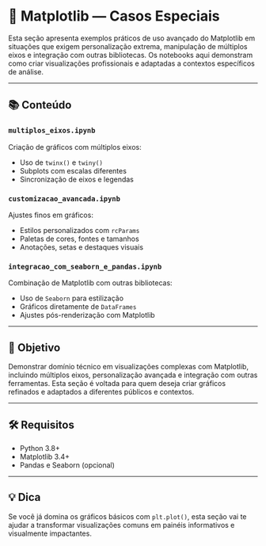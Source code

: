 # 🧩 Matplotlib — Casos Especiais

Esta seção apresenta exemplos práticos de uso avançado do Matplotlib em situações que exigem personalização extrema, manipulação de múltiplos eixos e integração com outras bibliotecas. Os notebooks aqui demonstram como criar visualizações profissionais e adaptadas a contextos específicos de análise.

---

## 📚 Conteúdo

### `multiplos_eixos.ipynb`
Criação de gráficos com múltiplos eixos:

- Uso de `twinx()` e `twiny()`  
- Subplots com escalas diferentes  
- Sincronização de eixos e legendas  

### `customizacao_avancada.ipynb`
Ajustes finos em gráficos:

- Estilos personalizados com `rcParams`  
- Paletas de cores, fontes e tamanhos  
- Anotações, setas e destaques visuais  

### `integracao_com_seaborn_e_pandas.ipynb`
Combinação de Matplotlib com outras bibliotecas:

- Uso de `Seaborn` para estilização  
- Gráficos diretamente de `DataFrames`  
- Ajustes pós-renderização com Matplotlib  

---

## 🎯 Objetivo

Demonstrar domínio técnico em visualizações complexas com Matplotlib, incluindo múltiplos eixos, personalização avançada e integração com outras ferramentas. Esta seção é voltada para quem deseja criar gráficos refinados e adaptados a diferentes públicos e contextos.

---

## 🛠️ Requisitos

- Python 3.8+
- Matplotlib 3.4+
- Pandas e Seaborn (opcional)

---

## 💡 Dica

Se você já domina os gráficos básicos com `plt.plot()`, esta seção vai te ajudar a transformar visualizações comuns em painéis informativos e visualmente impactantes.
